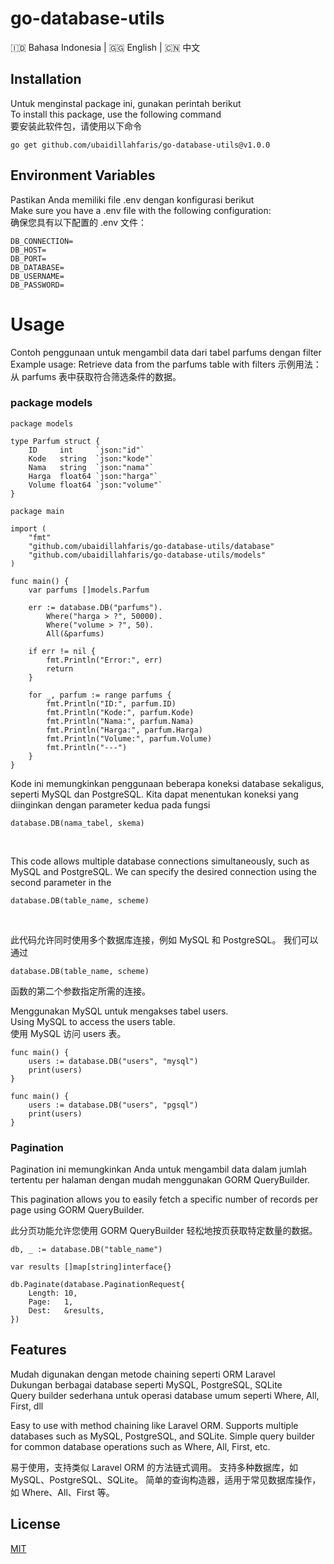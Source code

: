 # go-database-utils 
🇮🇩 Bahasa Indonesia | 🇬🇬 English | 🇨🇳 中文
## Installation
Untuk menginstal package ini, gunakan perintah berikut<br>
To install this package, use the following command<br>
要安装此软件包，请使用以下命令<br>
  

```
go get github.com/ubaidillahfaris/go-database-utils@v1.0.0  
```
## Environment Variables
Pastikan Anda memiliki file .env dengan konfigurasi berikut <br>
Make sure you have a .env file with the following configuration:<br>
确保您具有以下配置的 .env 文件：<br>
  

```
DB_CONNECTION=  
DB_HOST=  
DB_PORT=  
DB_DATABASE=  
DB_USERNAME=  
DB_PASSWORD=  
```
# Usage
Contoh penggunaan untuk mengambil data dari tabel parfums dengan filter<br>
Example usage: Retrieve data from the parfums table with filters<nr>
示例用法：从 parfums 表中获取符合筛选条件的数据。<br>


### package models
```
package models

type Parfum struct {
	ID     int     `json:"id"`
	Kode   string  `json:"kode"`
	Nama   string  `json:"nama"`
	Harga  float64 `json:"harga"`
	Volume float64 `json:"volume"`
}

```


```
package main  

import (  
    "fmt"  
    "github.com/ubaidillahfaris/go-database-utils/database"  
    "github.com/ubaidillahfaris/go-database-utils/models"  
)  

func main() {  
    var parfums []models.Parfum  

    err := database.DB("parfums").  
        Where("harga > ?", 50000).  
        Where("volume > ?", 50).  
        All(&parfums)  

    if err != nil {  
        fmt.Println("Error:", err)  
        return  
    }  

    for _, parfum := range parfums {  
        fmt.Println("ID:", parfum.ID)  
        fmt.Println("Kode:", parfum.Kode)  
        fmt.Println("Nama:", parfum.Nama)  
        fmt.Println("Harga:", parfum.Harga)  
        fmt.Println("Volume:", parfum.Volume)  
        fmt.Println("---")  
    }  
}  
```

Kode ini memungkinkan penggunaan beberapa koneksi database sekaligus, seperti MySQL dan PostgreSQL.
Kita dapat menentukan koneksi yang diinginkan dengan parameter kedua pada fungsi 
```
database.DB(nama_tabel, skema)
```
<br>

This code allows multiple database connections simultaneously, such as MySQL and PostgreSQL.
We can specify the desired connection using the second parameter in the 
```
database.DB(table_name, scheme)
```
<br>

此代码允许同时使用多个数据库连接，例如 MySQL 和 PostgreSQL。
我们可以通过 
```
database.DB(table_name, scheme) 
```
函数的第二个参数指定所需的连接。

Menggunakan MySQL untuk mengakses tabel users. <br>
Using MySQL to access the users table. <br>
使用 MySQL 访问 users 表。<br>

```
func main() {
	users := database.DB("users", "mysql")
	print(users)
}

func main() {
	users := database.DB("users", "pgsql")
	print(users)
}

```

### Pagination
Pagination ini memungkinkan Anda untuk mengambil data dalam jumlah tertentu per halaman dengan mudah menggunakan GORM QueryBuilder.<br>

This pagination allows you to easily fetch a specific number of records per page using GORM QueryBuilder.<br>

此分页功能允许您使用 GORM QueryBuilder 轻松地按页获取特定数量的数据。


```
db, _ := database.DB("table_name")
```
```
var results []map[string]interface{}

db.Paginate(database.PaginationRequest{
    Length: 10,
    Page:   1,
    Dest:   &results,
})
```
## Features
Mudah digunakan dengan metode chaining seperti ORM Laravel  
Dukungan berbagai database seperti MySQL, PostgreSQL, SQLite  
Query builder sederhana untuk operasi database umum seperti Where, All, First, dll <br>

Easy to use with method chaining like Laravel ORM.
Supports multiple databases such as MySQL, PostgreSQL, and SQLite. Simple query builder for common database operations such as Where, All, First, etc. <br>

易于使用，支持类似 Laravel ORM 的方法链式调用。
支持多种数据库，如 MySQL、PostgreSQL、SQLite。
简单的查询构造器，适用于常见数据库操作，如 Where、All、First 等。<br>




## License

[MIT](https://choosealicense.com/licenses/mit/)

